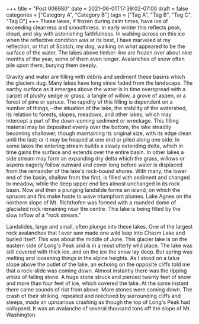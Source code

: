 +++
title = "Post 006980"
date = 2021-06-01T17:39:02-07:00
draft = false
categories = ["Category A", "Category B"]
tags = ["Tag A", "Tag B", "Tag C", "Tag D"]
+++
These lakes, if frozen during calm times, have ice of exceeding clearness and smoothness. In early winter this reflects peak, cloud, and sky with astonishing faithfulness. In walking across on this ice when the reflective condition was at its best, I have marveled at my reflection, or that of Scotch, my dog, walking on what appeared to be the surface of the water. The lakes above timber-line are frozen over about nine months of the year, some of them even longer. Avalanches of snow often pile upon them, burying them deeply.

Gravity and water are filling with débris and sediment these basins which the glaciers dug. Many lakes have long since faded from the landscape. The earthy surface as it emerges above the water is in time overspread with a carpet of plushy sedge or grass, a tangle of willow, a grove of aspen, or a forest of pine or spruce. The rapidity of this filling is dependent on a number of things,--the situation of the lake, the stability of the watershed, its relation to forests, slopes, meadows, and other lakes, which may intercept a part of the down-coming sediment or wreckage. This filling material may be deposited evenly over the bottom, the lake steadily becoming shallower, though maintaining its original size, with its edge clean until the last; or it may be heaped at one end or piled along one side. In some lakes the entering stream builds a slowly extending delta, which in time gains the surface and extends over the entire basin. In other lakes a side stream may form an expanding dry delta which the grass, willows or aspens eagerly follow outward and cover long before water is displaced from the remainder of the lake's rock-bound shores. With many, the lower end of the basin, shallow from the first, is filled with sediment and changed to meadow, while the deep upper end lies almost unchanged in its rock basin. Now and then a plunging landslide forms an island, on which the spruces and firs make haste to wave triumphant plumes. Lake Agnes on the northern slope of Mt. Richthofen was formed with a rounded dome of glaciated rock remaining near the centre. This lake is being filled by the slow inflow of a "rock stream."

Landslides, large and small, often plunge into these lakes. One of the largest rock avalanches that I ever saw made one wild leap into Chasm Lake and buried itself. This was about the middle of June. This glacier lake is on the eastern side of Long's Peak and is in a most utterly wild place. The lake was still covered with thick ice, and on the ice the snow lay deep. But spring was melting and loosening things in the alpine heights. As I stood on a talus slope above the outlet of the lake, an echoing on the opposite cliffs told me that a rock-slide was coming down. Almost instantly there was the ripping whizz of falling stone. A huge stone struck and pierced twenty feet of snow and more than four feet of ice, which covered the lake. At the same instant there came sounds of riot from above. More stones were coming down. The crash of their striking, repeated and reëchoed by surrounding cliffs and steeps, made an uproarious crashing as though the top of Long's Peak had collapsed. It was an avalanche of several thousand tons off the slope of Mt. Washington.
